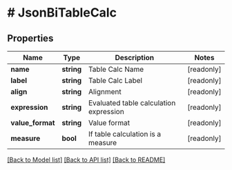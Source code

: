 # # JsonBiTableCalc

## Properties

Name | Type | Description | Notes
------------ | ------------- | ------------- | -------------
**name** | **string** | Table Calc Name | [readonly]
**label** | **string** | Table Calc Label | [readonly]
**align** | **string** | Alignment | [readonly]
**expression** | **string** | Evaluated table calculation expression | [readonly]
**value_format** | **string** | Value format | [readonly]
**measure** | **bool** | If table calculation is a measure | [readonly]

[[Back to Model list]](../../README.md#models) [[Back to API list]](../../README.md#endpoints) [[Back to README]](../../README.md)
